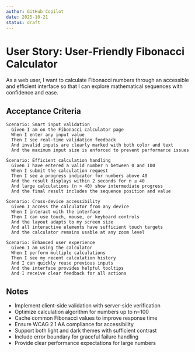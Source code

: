 ```yaml
---
author: GitHub Copilot
date: 2025-10-21
status: draft
---
```


# User Story: User-Friendly Fibonacci Calculator

As a web user, I want to calculate Fibonacci numbers through an accessible and efficient interface so that I can explore mathematical sequences with confidence and ease.

## Acceptance Criteria

```gherkin
Scenario: Smart input validation
  Given I am on the Fibonacci calculator page
  When I enter any input value
  Then I see real-time validation feedback
  And invalid inputs are clearly marked with both color and text
  And the maximum input size is enforced to prevent performance issues

Scenario: Efficient calculation handling
  Given I have entered a valid number n between 0 and 100
  When I submit the calculation request
  Then I see a progress indicator for numbers above 40
  And the result displays within 2 seconds for n ≤ 40
  And large calculations (n > 40) show intermediate progress
  And the final result includes the sequence position and value

Scenario: Cross-device accessibility
  Given I access the calculator from any device
  When I interact with the interface
  Then I can use touch, mouse, or keyboard controls
  And the layout adapts to my screen size
  And all interactive elements have sufficient touch targets
  And the calculator remains usable at any zoom level

Scenario: Enhanced user experience
  Given I am using the calculator
  When I perform multiple calculations
  Then I see my recent calculation history
  And I can quickly reuse previous inputs
  And the interface provides helpful tooltips
  And I receive clear feedback for all actions
```

## Notes
- Implement client-side validation with server-side verification
- Optimize calculation algorithm for numbers up to n=100
- Cache common Fibonacci values to improve response time
- Ensure WCAG 2.1 AA compliance for accessibility
- Support both light and dark themes with sufficient contrast
- Include error boundary for graceful failure handling
- Provide clear performance expectations for large numbers
